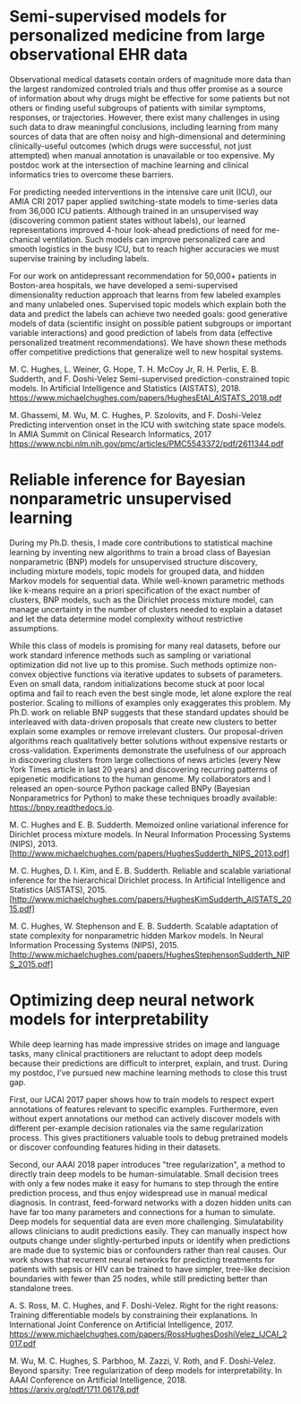 # Semi-supervised models for personalized medicine from large observational EHR data

Observational medical datasets contain orders of magnitude more data than the largest randomized controled trials and thus offer promise as a source of information about why drugs might be effective for some patients but not others or finding useful subgroups of patients with similar symptoms, responses, or trajectories. However, there exist many challenges in using such data to draw meaningful conclusions, including learning from many sources of data that are often noisy and high-dimensional and determining clinically-useful outcomes (which drugs were successful, not just attempted) when manual annotation is unavailable or too expensive. My postdoc work at the intersection of machine learning and clinical informatics tries to overcome these barriers.

For predicting needed interventions in the intensive care unit (ICU), our AMIA CRI 2017 paper applied switching-state models to time-series data from 36,000 ICU patients. Although trained in an unsupervised way (discovering common patient states without labels), our learned representations improved 4-hour look-ahead predictions of need for me- chanical ventilation. Such models can improve personalized care and smooth logistics in the busy ICU, but to reach higher accuracies we must supervise training by including labels.

For our work on antidepressant recommendation for 50,000+ patients in Boston-area hospitals, we have developed a semi-supervised dimensionality reduction approach that learns from few labeled examples and many unlabeled ones. Supervised topic models which explain both the data and predict the labels can achieve two needed goals: good generative models of data (scientific insight on possible patient subgroups or important variable interactions) and good prediction of labels from data (effective personalized treatment recommendations). We have shown these methods offer competitive predictions that generalize well to new hospital systems.

M. C. Hughes, L. Weiner, G. Hope, T. H. McCoy Jr, R. H. Perlis, E. B. Sudderth, and F. Doshi-Velez
Semi-supervised prediction-constrained topic models.
In Artificial Intelligence and Statistics (AISTATS), 2018.
https://www.michaelchughes.com/papers/HughesEtAl_AISTATS_2018.pdf

M. Ghassemi, M. Wu, M. C. Hughes, P. Szolovits, and F. Doshi-Velez
Predicting intervention onset in the ICU with switching state space models.
In AMIA Summit on Clinical Research Informatics, 2017
https://www.ncbi.nlm.nih.gov/pmc/articles/PMC5543372/pdf/2611344.pdf



# Reliable inference for Bayesian nonparametric unsupervised learning

During my Ph.D. thesis, I made core contributions to statistical machine learning by inventing new algorithms to train a broad class of Bayesian nonparametric (BNP) models for unsupervised structure discovery, including mixture models, topic models for grouped data, and hidden Markov models for sequential data. While well-known parametric methods like k-means require an a priori specification of the exact number of clusters, BNP models, such as the Dirichlet process mixture model, can manage uncertainty in the number of clusters needed to explain a dataset and let the data determine model complexity without restrictive assumptions.

While this class of models is promising for many real datasets, before our work standard inference methods such as sampling or variational optimization did not live up to this promise. Such methods optimize non-convex objective functions via iterative updates to subsets of parameters. Even on small data, random initializations become stuck at poor local optima and fail to reach even the best single mode, let alone explore the real posterior. Scaling to millions of examples only exaggerates this problem. My Ph.D. work on reliable BNP suggests that these standard updates should be interleaved with data-driven proposals that create new clusters to better explain some examples or remove irrelevant clusters. Our proposal-driven algorithms reach qualitatively better solutions without expensive restarts or cross-validation. Experiments demonstrate the usefulness of our approach in discovering clusters from large collections of news articles (every New York Times article in last 20 years) and discovering recurring patterns of epigenetic modifications to the human genome. My collaborators and I released an open-source Python package called BNPy (Bayesian Nonparametrics for Python) to make these techniques broadly available: https://bnpy.readthedocs.io.

M. C. Hughes and E. B. Sudderth. 
Memoized online variational inference for Dirichlet process mixture models.
In Neural Information Processing Systems (NIPS), 2013.
[http://www.michaelchughes.com/papers/HughesSudderth_NIPS_2013.pdf]

M. C. Hughes, D. I. Kim, and E. B. Sudderth.
Reliable and scalable variational inference for the hierarchical Dirichlet process.
In Artificial Intelligence and Statistics (AISTATS), 2015.
[http://www.michaelchughes.com/papers/HughesKimSudderth_AISTATS_2015.pdf]

M. C. Hughes, W. Stephenson and E. B. Sudderth.
Scalable adaptation of state complexity for nonparametric hidden Markov
models.
In Neural Information Processing Systems (NIPS), 2015.
[http://www.michaelchughes.com/papers/HughesStephensonSudderth_NIPS_2015.pdf]


# Optimizing deep neural network models for interpretability

While deep learning has made impressive strides on image and language tasks, many clinical practitioners are reluctant to adopt deep models because their predictions are difficult to interpret, explain, and trust. During my postdoc, I’ve pursued new machine learning methods to close this trust gap.

First, our IJCAI 2017 paper shows how to train models to respect expert annotations of features relevant to specific examples. Furthermore, even without expert annotations our method can actively discover models with different per-example decision rationales via the same regularization process. This gives practitioners valuable tools to debug pretrained models or discover confounding features hiding in their datasets.

Second, our AAAI 2018 paper introduces "tree regularization", a method to directly train deep models to be human-simulatable. Small decision trees with only a few nodes make it easy for humans to step through the entire prediction process, and thus enjoy widespread use in manual medical diagnosis. In contrast, feed-forward networks with a dozen hidden units can have far too many parameters and connections for a human to simulate. Deep models for sequential data are even more challenging. Simulatability allows clinicians to audit predictions easily. They can manually inspect how outputs change under slightly-perturbed inputs or identify when predictions are made due to systemic bias or confounders rather than real causes. Our work shows that recurrent neural networks for predicting treatments for patients with sepsis or HIV can be trained to have simpler, tree-like decision boundaries with fewer than 25 nodes, while still predicting better than standalone trees.

A. S. Ross, M. C. Hughes, and F. Doshi-Velez.
Right for the right reasons: Training differentiable models by constraining their explanations.
In International Joint Conference on Artificial Intelligence, 2017.
https://www.michaelchughes.com/papers/RossHughesDoshiVelez_IJCAI_2017.pdf

M. Wu, M. C. Hughes, S. Parbhoo, M. Zazzi, V. Roth, and F. Doshi-Velez.
Beyond sparsity: Tree regularization of deep models for interpretability.
In AAAI Conference on Artificial Intelligence, 2018.
https://arxiv.org/pdf/1711.06178.pdf